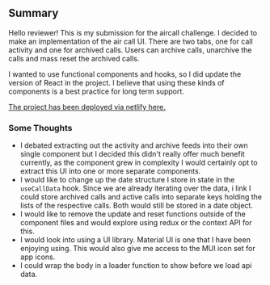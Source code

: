 ## Summary

Hello reviewer! This is my submission for the aircall challenge. I decided to make an implementation of the air call UI. There are two tabs, one for call activity and one for archived calls. Users can archive calls, unarchive the calls and mass reset the archived calls.

I wanted to use functional components and hooks, so I did update the version of React in the project. I believe that using these kinds of components is a best practice for long term support.

[The project has been deployed via netlify here.](https://heuristic-meitner-030cd5.netlify.app/)

### Some Thoughts
- I debated extracting out the activity and archive feeds into their own single component but I decided this didn't really offer much benefit currently, as the component grew in complexity I would certainly opt to extract this UI into one or more separate components.   
- I would like to change up the date structure I store in state in the ```useCallData``` hook. Since we are already iterating over the data, i link I could store archived calls and active calls into separate keys holding the lists of the respective calls. Both would still be stored in a date object. 
- I would like to remove the update and reset functions outside of the component files and would explore using redux or the context API for this. 
- I would look into using a UI library. Material UI is one that I have been enjoying using. This would also give me access to the MUI icon set for app icons. 
- I could wrap the body in a loader function to show before we load api data.
